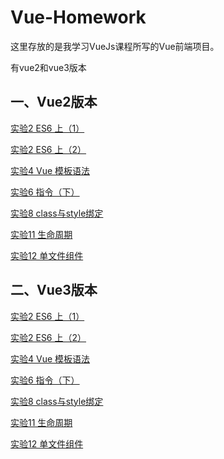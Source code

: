 # Vue-Homework

这里存放的是我学习VueJs课程所写的Vue前端项目。

有vue2和vue3版本



## 一、Vue2版本

[实验2 ES6 上（1）](./Vue2/ep2-1.html)

[实验2 ES6 上（2）](./Vue2/ep2-2.html)

[实验4 Vue 模板语法](./Vue2/ep4.html)

[实验6 指令（下）](./Vue2/ep6.html)

[实验8 class与style绑定](./Vue2/ep8.html)

[实验11 生命周期](./Vue2/ep11.html)

[实验12 单文件组件](./Vue2/ep12/)



## 二、Vue3版本

[实验2 ES6 上（1）](./Vue3/ep2-1/)

[实验2 ES6 上（2）](./Vue3/ep2-2/)

[实验4 Vue 模板语法](./Vue3/ep4/)

[实验6 指令（下）](./Vue3/ep6/)

[实验8 class与style绑定](./Vue3/ep8/)

[实验11 生命周期](./Vue3/ep11/)

[实验12 单文件组件](./Vue3/ep12/)